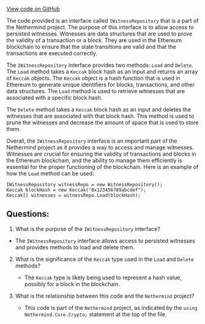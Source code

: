 [View code on GitHub](https://github.com/nethermindeth/nethermind/Nethermind.State/IWitnessRepository.cs)

The code provided is an interface called `IWitnessRepository` that is a part of the Nethermind project. The purpose of this interface is to allow access to persisted witnesses. Witnesses are data structures that are used to prove the validity of a transaction or a block. They are used in the Ethereum blockchain to ensure that the state transitions are valid and that the transactions are executed correctly.

The `IWitnessRepository` interface provides two methods: `Load` and `Delete`. The `Load` method takes a `Keccak` block hash as an input and returns an array of `Keccak` objects. The `Keccak` object is a hash function that is used in Ethereum to generate unique identifiers for blocks, transactions, and other data structures. The `Load` method is used to retrieve witnesses that are associated with a specific block hash.

The `Delete` method takes a `Keccak` block hash as an input and deletes the witnesses that are associated with that block hash. This method is used to prune the witnesses and decrease the amount of space that is used to store them.

Overall, the `IWitnessRepository` interface is an important part of the Nethermind project as it provides a way to access and manage witnesses. Witnesses are crucial for ensuring the validity of transactions and blocks in the Ethereum blockchain, and the ability to manage them efficiently is essential for the proper functioning of the blockchain. Here is an example of how the `Load` method can be used:

```
IWitnessRepository witnessRepo = new WitnessRepository();
Keccak blockHash = new Keccak("0x123456789abcdef");
Keccak[] witnesses = witnessRepo.Load(blockHash);
```
## Questions: 
 1. What is the purpose of the `IWitnessRepository` interface?
   - The `IWitnessRepository` interface allows access to persisted witnesses and provides methods to load and delete them.

2. What is the significance of the `Keccak` type used in the `Load` and `Delete` methods?
   - The `Keccak` type is likely being used to represent a hash value, possibly for a block in the blockchain.

3. What is the relationship between this code and the `Nethermind` project?
   - This code is part of the `Nethermind` project, as indicated by the `using Nethermind.Core.Crypto;` statement at the top of the file.